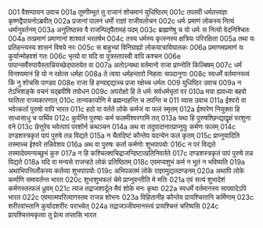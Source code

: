 001  वैशम्पायन उवाच
001a तूष्णीम्भूतं तु राजानं शोचमानं युधिष्ठिरम्
001c तपस्वी धर्मतत्त्वज्ञः कृष्णद्वैपायनोऽब्रवीत्
002a प्रजानां पालनं धर्मो राज्ञां राजीवलोचन
002c धर्मः प्रमाणं लोकस्य नित्यं धर्मानुवर्तनम्
003a अनुतिष्ठस्व वै राजन्पितृपैतामहं पदम्
003c ब्राह्मणेषु च यो धर्मः स नित्यो वेदनिश्चितः
004a तत्प्रमाणं प्रमाणानां शाश्वतं भरतर्षभ
004c तस्य धर्मस्य कृत्स्नस्य क्षत्रियः परिरक्षिता
005a तथा यः प्रतिहन्त्यस्य शासनं विषये नरः
005c स बाहुभ्यां विनिग्राह्यो लोकयात्राविघातकः
006a प्रमाणमप्रमाणं यः कुर्यान्मोहवशं गतः
006c भृत्यो वा यदि वा पुत्रस्तपस्वी वापि कश्चन
006e पापान्सर्वैरुपायैस्तान्नियच्छेद्घातयेत वा
007a अतोऽन्यथा वर्तमानो राजा प्राप्नोति किल्बिषम्
007c धर्मं विनश्यमानं हि यो न रक्षेत्स धर्महा
008a ते त्वया धर्महन्तारो निहताः सपदानुगाः
008c स्वधर्मे वर्तमानस्त्वं किं नु शोचसि पाण्डव
008e राजा हि हन्याद्दद्याच्च प्रजा रक्षेच्च धर्मतः
009  युधिष्ठिर उवाच
009a न तेऽभिशङ्के वचनं यद्ब्रवीषि तपोधन
009c अपरोक्षो हि ते धर्मः सर्वधर्मभृतां वर
010a मया ह्यवध्या बहवो घातिता राज्यकारणात्
010c तान्यकार्याणि मे ब्रह्मन्दहन्ति च तपन्ति च
011  व्यास उवाच
011a ईश्वरो वा भवेत्कर्ता पुरुषो वापि भारत
011c हठो वा वर्तते लोके कर्मजं वा फलं स्मृतम्
012a ईश्वरेण नियुक्ता हि साध्वसाधु च पार्थिव
012c कुर्वन्ति पुरुषाः कर्म फलमीश्वरगामि तत्
013a यथा हि पुरुषश्छिन्द्याद्वृक्षं परशुना वने
013c छेत्तुरेव भवेत्पापं परशोर्न कथञ्चन
014a अथ वा तदुपादानात्प्राप्नुयुः कर्मणः फलम्
014c दण्डशस्त्रकृतं पापं पुरुषे तन्न विद्यते
015a न चैतदिष्टं कौन्तेय यदन्येन फलं कृतम्
015c प्राप्नुयादिति तस्माच्च ईश्वरे तन्निवेशय
016a अथ वा पुरुषः कर्ता कर्मणोः शुभपापयोः
016c न परं विद्यते तस्मादेवमन्यच्छुभं कुरु
017a न हि कश्चित्क्वचिद्राजन्दिष्टात्प्रतिनिवर्तते
017c दण्डशस्त्रकृतं पापं पुरुषे तन्न विद्यते
018a यदि वा मन्यसे राजन्हठे लोकं प्रतिष्ठितम्
018c एवमप्यशुभं कर्म न भूतं न भविष्यति
019a अथाभिपत्तिर्लोकस्य कर्तव्या शुभपापयोः
019c अभिपन्नतमं लोके राज्ञामुद्यतदण्डनम्
020a अथापि लोके कर्माणि समावर्तन्त भारत
020c शुभाशुभफलं चेमे प्राप्नुवन्तीति मे मतिः
021a एवं सत्यं शुभादेशं कर्मणस्तत्फलं ध्रुवम्
021c त्यज तद्राजशार्दूल मैवं शोके मनः कृथाः
022a स्वधर्मे वर्तमानस्य सापवादेऽपि भारत
022c एवमात्मपरित्यागस्तव राजन्न शोभनः
023a विहितानीह कौन्तेय प्रायश्चित्तानि कर्मिणाम्
023c शरीरवांस्तानि कुर्यादशरीरः पराभवेत्
024a तद्राजञ्जीवमानस्त्वं प्रायश्चित्तं चरिष्यसि
024c प्रायश्चित्तमकृत्वा तु प्रेत्य तप्तासि भारत

